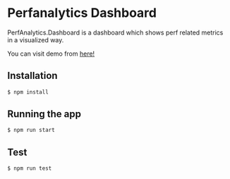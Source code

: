 # Perfanalytics Dashboard
PerfAnalytics.Dashboard is a dashboard which shows perf related metrics in a visualized way.

You can visit demo from [here!](https://fishy-dashboard.herokuapp.com/)

## Installation

```bash
$ npm install
```

## Running the app

```bash
$ npm run start
```

## Test

```bash
$ npm run test
```